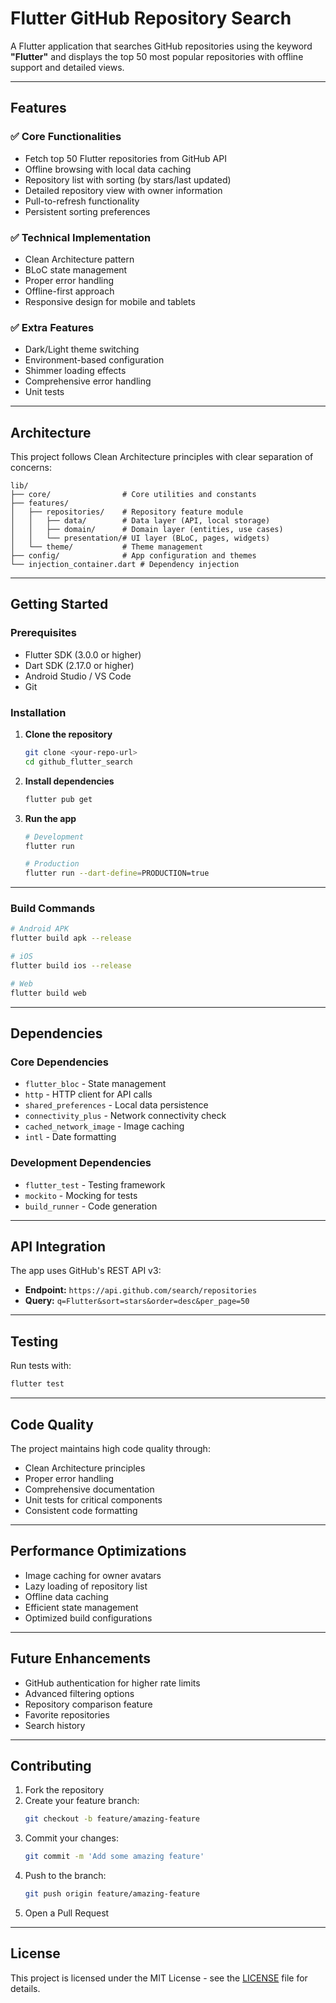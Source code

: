 # Flutter GitHub Repository Search

A Flutter application that searches GitHub repositories using the keyword **"Flutter"** and displays the top 50 most popular repositories with offline support and detailed views.

---

## Features

### ✅ Core Functionalities

- Fetch top 50 Flutter repositories from GitHub API
- Offline browsing with local data caching
- Repository list with sorting (by stars/last updated)
- Detailed repository view with owner information
- Pull-to-refresh functionality
- Persistent sorting preferences

### ✅ Technical Implementation

- Clean Architecture pattern
- BLoC state management
- Proper error handling
- Offline-first approach
- Responsive design for mobile and tablets

### ✅ Extra Features

- Dark/Light theme switching
- Environment-based configuration
- Shimmer loading effects
- Comprehensive error handling
- Unit tests

---

## Architecture

This project follows Clean Architecture principles with clear separation of concerns:

```
lib/
├── core/                # Core utilities and constants
├── features/
│   ├── repositories/    # Repository feature module
│   │   ├── data/        # Data layer (API, local storage)
│   │   ├── domain/      # Domain layer (entities, use cases)
│   │   └── presentation/# UI layer (BLoC, pages, widgets)
│   └── theme/           # Theme management
├── config/              # App configuration and themes
└── injection_container.dart # Dependency injection
```

---

## Getting Started

### Prerequisites

- Flutter SDK (3.0.0 or higher)
- Dart SDK (2.17.0 or higher)
- Android Studio / VS Code
- Git

### Installation

1. **Clone the repository**

   ```bash
   git clone <your-repo-url>
   cd github_flutter_search
   ```

2. **Install dependencies**

   ```bash
   flutter pub get
   ```

3. **Run the app**

   ```bash
   # Development
   flutter run

   # Production
   flutter run --dart-define=PRODUCTION=true
   ```

---

### Build Commands

```bash
# Android APK
flutter build apk --release

# iOS
flutter build ios --release

# Web
flutter build web
```

---

## Dependencies

### Core Dependencies

- `flutter_bloc` - State management
- `http` - HTTP client for API calls
- `shared_preferences` - Local data persistence
- `connectivity_plus` - Network connectivity check
- `cached_network_image` - Image caching
- `intl` - Date formatting

### Development Dependencies

- `flutter_test` - Testing framework
- `mockito` - Mocking for tests
- `build_runner` - Code generation

---

## API Integration

The app uses GitHub's REST API v3:

- **Endpoint:** `https://api.github.com/search/repositories`
- **Query:** `q=Flutter&sort=stars&order=desc&per_page=50`

---

## Testing

Run tests with:

```bash
flutter test
```

---

## Code Quality

The project maintains high code quality through:

- Clean Architecture principles
- Proper error handling
- Comprehensive documentation
- Unit tests for critical components
- Consistent code formatting

---

## Performance Optimizations

- Image caching for owner avatars
- Lazy loading of repository list
- Offline data caching
- Efficient state management
- Optimized build configurations

---

## Future Enhancements

- GitHub authentication for higher rate limits
- Advanced filtering options
- Repository comparison feature
- Favorite repositories
- Search history

---

## Contributing

1. Fork the repository
2. Create your feature branch:
   ```bash
   git checkout -b feature/amazing-feature
   ```
3. Commit your changes:
   ```bash
   git commit -m 'Add some amazing feature'
   ```
4. Push to the branch:
   ```bash
   git push origin feature/amazing-feature
   ```
5. Open a Pull Request

---

## License

This project is licensed under the MIT License - see the [LICENSE](LICENSE) file for details.
